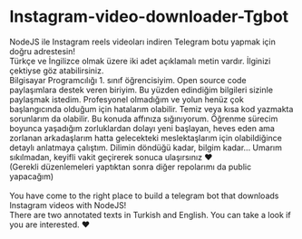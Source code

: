 # Instagram-video-downloader-Tgbot

NodeJS ile Instagram reels videoları indiren Telegram botu yapmak için doğru adrestesin! <br>
Türkçe ve İngilizce olmak üzere iki adet açıklamalı metin vardır. İlginizi çektiyse göz atabilirsiniz.<br>
Bilgisayar Programcılığı 1. sınıf öğrencisiyim. Open source code paylaşımlara destek veren biriyim. Bu yüzden edindiğim bilgileri sizinle paylaşmak istedim. Profesyonel olmadığım ve yolun henüz çok başlangıcında olduğum için hatalarım olabilir. Temiz veya kısa kod yazmakta sorunlarım da olabilir. Bu konuda affınıza sığınıyorum. Öğrenme sürecim boyunca yaşadığım zorluklardan dolayı yeni başlayan, heves eden ama zorlanan arkadaşlarım hatta gelecekteki meslektaşlarım için olabildiğince detaylı anlatmaya çalıştım. Dilimin döndüğü kadar, bilgim kadar... Umarım sıkılmadan, keyifli vakit geçirerek sonuca ulaşırsınız ♥  <br>
(Gerekli düzenlemeleri yaptıktan sonra diğer repolarımı da public yapacağım)
<br><br>
You have come to the right place to build a telegram bot that downloads Instagram videos with NodeJS! <br>
There are two annotated texts in Turkish and English. You can take a look if you are interested. ♥
